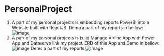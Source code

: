 # PersonalProject
1. A part of my personal projects is embedding reports PowerBI into a Website built with ReactJS. Demo a part of my reports in bellow:
![image](https://github.com/user-attachments/assets/045f36e3-f2f6-4d3c-8434-6c161b3758b7)
2. A part of my personal projects is build Manage Airline App with Power App and Dataserve link my project. ERD of this App and Demo in bellow: 
![image](https://github.com/user-attachments/assets/1f111ad0-cb3b-47d9-8490-3d2cbbe268df)
Demo a part of my reports
![image](https://github.com/user-attachments/assets/50e5d0b6-d459-4afb-bfa0-d4405b139e5f)




